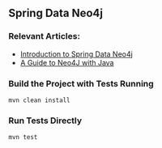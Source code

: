 ## Spring Data Neo4j

### Relevant Articles:
- [Introduction to Spring Data Neo4j](https://www.baeldung.com/spring-data-neo4j-intro)
- [A Guide to Neo4J with Java](https://www.baeldung.com/java-neo4j)

### Build the Project with Tests Running
```
mvn clean install
```

### Run Tests Directly
```
mvn test
```

